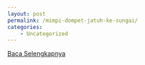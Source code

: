 ```yaml
---
layout: post
permalink: /mimpi-dompet-jatuh-ke-sungai/
categories:
    - Uncategorized
---
```


[Baca Selengkapnya](/04)
